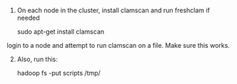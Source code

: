 1. On each node in the cluster, install clamscan and run freshclam if needed

    sudo apt-get install clamscan

login to a node and attempt to run clamscan on a file.  Make sure this works.

2. Also, run this:

    hadoop fs -put scripts /tmp/



